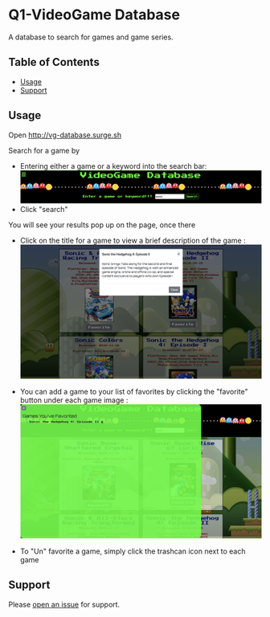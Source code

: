 # Q1-VideoGame Database

A database to search for games and game series.

## Table of Contents

- [Usage](#usage)
- [Support](#support)

## Usage

Open http://vg-database.surge.sh

Search for a game by

- Entering either a game or a keyword into the search bar:![search-bar-link](images/searchbar.png)
- Click "search"

You will see your results pop up on the page, once there

- Click on the title for a game to view a brief description of the game :![results-click-link](images/results.png)

- You can add a game to your list of favorites by clicking the "favorite" button under each game image :![favorites-list-link](images/favorits.png)

- To "Un" favorite a game, simply click the trashcan icon next to each game


## Support

Please [open an issue](https://github.com/burnsidion/Q1-Project/issues.md) for support.
